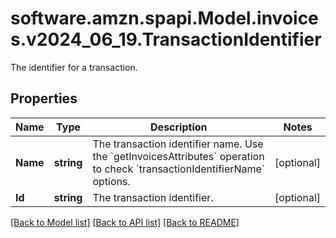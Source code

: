 # software.amzn.spapi.Model.invoices.v2024_06_19.TransactionIdentifier
The identifier for a transaction.

## Properties

Name | Type | Description | Notes
------------ | ------------- | ------------- | -------------
**Name** | **string** | The transaction identifier name. Use the &#x60;getInvoicesAttributes&#x60; operation to check &#x60;transactionIdentifierName&#x60; options. | [optional] 
**Id** | **string** | The transaction identifier. | [optional] 

[[Back to Model list]](../README.md#documentation-for-models) [[Back to API list]](../README.md#documentation-for-api-endpoints) [[Back to README]](../README.md)

